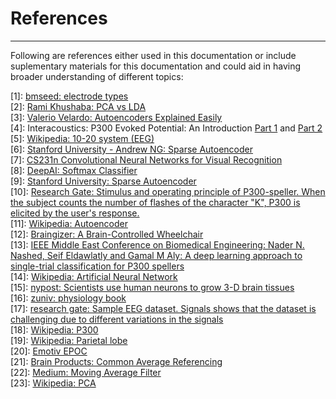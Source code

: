 # References

---

Following are references either used in this documentation or include suplementary materials for this documentation and could aid in having broader understanding of different topics:  

[1]: [bmseed: electrode types](https://www.bmseed.com/stretchable-electrodes-for-brain-implants)  
[2]: [Rami Khushaba: PCA vs LDA](https://www.youtube.com/watch?v=SP9r1L_C494)  
[3]: [Valerio Velardo: Autoencoders Explained Easily](https://www.youtube.com/watch?v=xwrzh4e8DLs)  
[4]: Interacoustics: P300 Evoked Potential: An Introduction [Part 1](https://www.youtube.com/watch?v=N2H4NTAZrhY) and [Part 2](https://www.youtube.com/watch?v=RtYNTzJSdN0)  
[5]: [Wikipedia: 10-20 system (EEG)](https://en.wikipedia.org/wiki/10%E2%80%9320_system_(EEG))  
[6]: [Stanford University - Andrew NG: Sparse Autoencoder](https://web.stanford.edu/class/cs294a/sparseAutoencoder.pdf)  
[7]: [CS231n Convolutional Neural Networks for Visual Recognition](https://cs231n.github.io/linear-classify/#:~:text=The%20Softmax%20classifier%20uses%20the,entropy%20loss%20can%20be%20applied.)  
[8]: [DeepAI: Softmax Classifier](https://deepai.org/machine-learning-glossary-and-terms/softmax-layer)  
[9]: [Stanford University: Sparse Autoencoder](https://web.stanford.edu/class/cs294a/sparseAutoencoder.pdf)  
[10]: [Research Gate: Stimulus and operating principle of P300-speller. When the subject counts the number of flashes of the character "K", P300 is elicited by the user's response.](https://www.researchgate.net/figure/Stimulus-and-operating-principle-of-P300-speller-When-the-subject-counts-the-number-of_fig2_311359887)  
[11]: [Wikipedia: Autoencoder](https://en.wikipedia.org/wiki/Autoencoder)  
[12]: [Braingizer: A Brain-Controlled Wheelchair](http://braingizer.blogspot.com/2014/07/braingizer-book.html)  
[13]: [IEEE Middle East Conference on Biomedical Engineering: Nader N. Nashed, Seif Eldawlatly and Gamal M Aly: A deep learning approach to single-trial classification for P300 spellers](https://ieeexplore.ieee.org/document/8402397)  
[14]: [Wikipedia: Artificial Neural Network](https://en.wikipedia.org/wiki/Artificial_neural_network)  
[15]: [nypost: Scientists use human neurons to grow 3-D brain tissues](https://www.bmseed.com/stretchable-electrodes-for-brain-implants)  
[16]: [zuniv: physiology book](https://www.zuniv.net/physiology/book/)  
[17]: [research gate: Sample EEG dataset. Signals shows that the dataset is challenging due to different variations in the signals](https://www.researchgate.net/figure/Sample-EEG-dataset-Signals-shows-that-the-dataset-is-challenging-due-to-different_fig1_336228375)  
[18]: [Wikipedia: P300](https://en.wikipedia.org/wiki/P300_(neuroscience)#P3a_and_P3b)  
[19]: [Wikipedia: Parietal lobe](https://en.wikipedia.org/wiki/Parietal_lobe)  
[20]: [Emotiv EPOC](https://www.emotiv.com/epoc/)  
[21]: [Brain Products: Common Average Referencing](https://pressrelease.brainproducts.com/referencing/#:~:text=When%20applying%20the%20so-called%20Common%20Average%20Reference%2C%20the,and%20subtracting%20the%20resulting%20signal%20from%20each%20channel.)  
[22]: [Medium: Moving Average Filter](https://medium.com/blueeast/how-to-use-moving-average-filter-to-counter-noisy-data-signal-5b530294a12e)  
[23]: [Wikipedia: PCA](https://en.wikipedia.org/wiki/Principal_component_analysis)  

